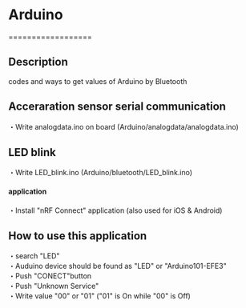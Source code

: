 # Arduino 
==================

## Description  
codes and ways to get values of Arduino by Bluetooth  

## Acceraration sensor serial communication    
・Write analogdata.ino on board (Arduino/analogdata/analogdata.ino)    

## LED blink   
・Write LED_blink.ino (Arduino/bluetooth/LED_blink.ino)    

#### application  
・Install "nRF Connect" application (also used for iOS & Android)  

## How to use this application  
・search "LED"    
・Auduino device should be found as "LED" or "Arduino101-EFE3"  
・Push "CONECT"button   
・Push "Unknown Service"  
・Write value "00" or "01" ("01" is On while "00" is Off)  
